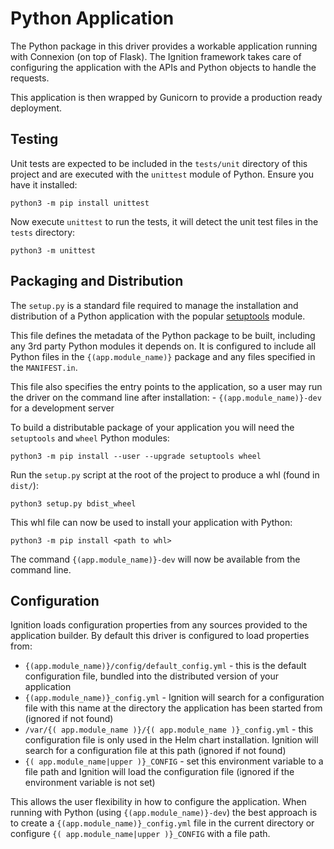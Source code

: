 # Python Application

The Python package in this driver provides a workable application running with Connexion (on top of Flask). The Ignition framework takes care of configuring the application with the APIs and Python objects to handle the requests.

This application is then wrapped by Gunicorn to provide a production ready deployment. 

## Testing 

Unit tests are expected to be included in the `tests/unit` directory of this project and are executed with the `unittest` module of Python. Ensure you have it installed:

```
python3 -m pip install unittest
```

Now execute `unittest` to run the tests, it will detect the unit test files in the `tests` directory:

```
python3 -m unittest
```

## Packaging and Distribution 

The `setup.py` is a standard file required to manage the installation and distribution of a Python application with the popular [setuptools](https://pypi.org/project/setuptools/) module.

This file defines the metadata of the Python package to be built, including any 3rd party Python modules it depends on. It is configured to include all Python files in the `{(app.module_name)}` package and any files specified in the `MANIFEST.in`.

This file also specifies the entry points to the application, so a user may run the driver on the command line after installation:
    - `{(app.module_name)}-dev` for a development server

To build a distributable package of your application you will need the `setuptools` and `wheel` Python modules:

```
python3 -m pip install --user --upgrade setuptools wheel
```

Run the `setup.py` script at the root of the project to produce a whl (found in `dist/`):

```
python3 setup.py bdist_wheel
```

This whl file can now be used to install your application with Python:

```
python3 -m pip install <path to whl>
```

The command `{(app.module_name)}-dev` will now be available from the command line.

## Configuration

Ignition loads configuration properties from any sources provided to the application builder. By default this driver is configured to load properties from:

- `{(app.module_name)}/config/default_config.yml` - this is the default configuration file, bundled into the distributed version of your application
- `{(app.module_name)}_config.yml` - Ignition will search for a configuration file with this name at the directory the application has been started from (ignored if not found)
- `/var/{( app.module_name )}/{( app.module_name )}_config.yml` - this configuration file is only used in the Helm chart installation. Ignition will search for a configuration file at this path (ignored if not found)
- `{( app.module_name|upper )}_CONFIG` - set this environment variable to a file path and Ignition will load the configuration file (ignored if the environment variable is not set)

This allows the user flexibility in how to configure the application. When running with Python (using `{(app.module_name)}-dev`) the best approach is to create a `{(app.module_name)}_config.yml` file in the current directory or configure `{( app.module_name|upper )}_CONFIG` with a file path. 